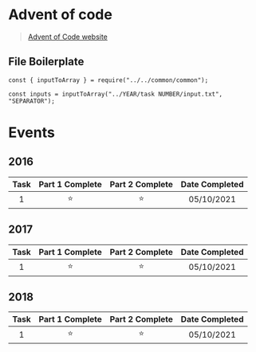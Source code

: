 # Advent of code
> [Advent of Code website](https://adventofcode.com/2021/events)


## File Boilerplate
```
const { inputToArray } = require("../../common/common");

const inputs = inputToArray("../YEAR/task NUMBER/input.txt", "SEPARATOR");
```


# Events
## 2016
| Task  | Part 1 Complete | Part 2 Complete | Date Completed |
| :---: | :-------------: | :-------------: | :------------: |
|   1   |     :star:      |     :star:      |   05/10/2021   |
## 2017
| Task  | Part 1 Complete | Part 2 Complete | Date Completed |
| :---: | :-------------: | :-------------: | :------------: |
|   1   |     :star:      |     :star:      |   05/10/2021   |
## 2018
| Task  | Part 1 Complete | Part 2 Complete | Date Completed |
| :---: | :-------------: | :-------------: | :------------: |
|   1   |     :star:      |     :star:      |   05/10/2021   |